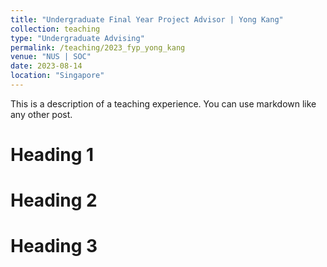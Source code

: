 ```yaml
---
title: "Undergraduate Final Year Project Advisor | Yong Kang"
collection: teaching
type: "Undergraduate Advising"
permalink: /teaching/2023_fyp_yong_kang
venue: "NUS | SOC"
date: 2023-08-14
location: "Singapore"
---
```


This is a description of a teaching experience. You can use markdown like any other post.

Heading 1
======

Heading 2
======

Heading 3
======

